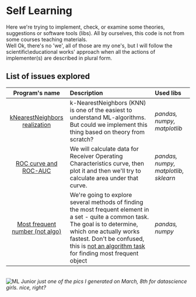 # Self Learning
Here we're trying to implement, check, or examine some theories, suggestions or software tools (libs). All by ourselves, this code is not from some courses teaching materials.<br>
Well Ok, there's no 'we', all of those are my one's, but I will follow the scientific\educational works' approach when all the actions of implementer(s) are described in plural form.

## List of issues explored

| Program's name | Description | Used libs | 
| :--------: | :------------| :---------------------- |
| [kNearestNeighbors realization](knn_implementation)| k-NearestNeighbors (KNN) is one of the easiest to understand ML-algorithms. But could we implement this thing based on theory from scratch?| *pandas, numpy, matplotlib*|
| [ROC curve and ROC-AUC](roc_and_roc_auc) | We will calculate data for Receiver Operating Characteristics curve, then plot it and then we'll try to calculate area under that curve.| *pandas, numpy, matplotlib, sklearn*|
| [Most frequent number (not algo)](most_frequent_number_not_algo) | We're going to explore several methods of finding the most frequent element in a set - quite a common task. The goal is to determine, which one actually works fastest. Don't be confused, this is <u> not an algorithm task </u> for finding most frequent object| *pandas, numpy* |


<br>
<img src="https://downloader.disk.yandex.ru/preview/7d696212305ebd4a7c653241c99e4ae518856f85b8242cdb42b51dec7f994464/68145bc2/_W-HRtYEMGiZj5hW1mGMaDRnsfnyXNvBqcfYonNyXWcE7uM1Ooq2hOJV8mH_WD10RMKgBkMFb65flDU2kKLknw%3D%3D?uid=0&filename=cc01617efbb311efafccea18383b5847_1.jfif&disposition=inline&hash=&limit=0&content_type=image%2Fjpeg&owner_uid=0&tknv=v2&size=1024x1024" alt="ML Junior" title="ML Junior" />
<i>just one of the pics I generated on March, 8th for datascience girls. nice, right?</i>




